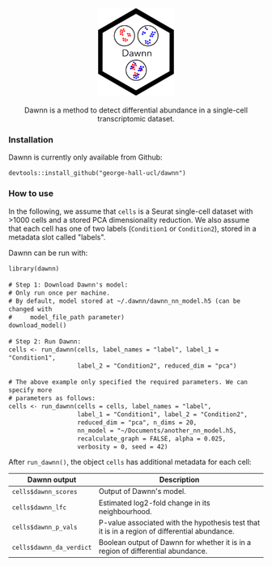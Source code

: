 <p align="center">
  <img src="man/figures/dawnn_logo.png" width="150">
  <br><br>
  Dawnn is a method to detect differential abundance in a single-cell
  transcriptomic dataset.
</p>

### Installation

Dawnn is currently only available from Github:

```
devtools::install_github("george-hall-ucl/dawnn")
```

### How to use

In the following, we assume that `cells` is a Seurat single-cell dataset with
\>1000 cells and a stored PCA dimensionality reduction. We also assume that
each cell has one of two labels (`Condition1` or `Condition2`), stored in a
metadata slot called "labels".

Dawnn can be run with:

```{r}
library(dawnn)

# Step 1: Download Dawnn's model:
# Only run once per machine.
# By default, model stored at ~/.dawnn/dawnn_nn_model.h5 (can be changed with
#     model_file_path parameter)
download_model()

# Step 2: Run Dawnn:
cells <- run_dawnn(cells, label_names = "label", label_1 = "Condition1",
                   label_2 = "Condition2", reduced_dim = "pca")

# The above example only specified the required parameters. We can specify more
# parameters as follows:
cells <- run_dawnn(cells = cells, label_names = "label",
                   label_1 = "Condition1", label_2 = "Condition2",
                   reduced_dim = "pca", n_dims = 20,
                   nn_model = "~/Documents/another_nn_model.h5,
                   recalculate_graph = FALSE, alpha = 0.025,
                   verbosity = 0, seed = 42)
```

After `run_dawnn()`, the object `cells` has additional metadata for each cell:

| Dawnn output             | Description                                                                                   |
|--------------------------|-----------------------------------------------------------------------------------------------|
| `cells$dawnn_scores`     | Output of Dawnn's model.                                                                      |
| `cells$dawnn_lfc`        | Estimated log2-fold change in its neighbourhood.                                              |
| `cells$dawnn_p_vals`     | P-value associated with the hypothesis test that it is in a region of differential abundance. |
| `cells$dawnn_da_verdict` | Boolean output of Dawnn for whether it is in a region of differential abundance.              |
